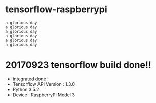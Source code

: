 # tensorflow-raspberrypi

```
a glorious day
a glorious day
a glorious day
a glorious day
a glorious day
a glorious day
```
# 20170923 tensorflow build done!!

- integrated done ! 
- Tensorflow API Version : 1.3.0
- Python 3.5.2
- Device : RaspberryPi Model 3 

